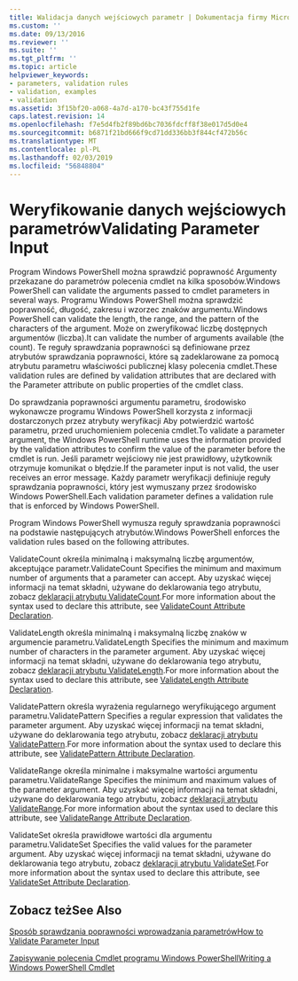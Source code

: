 ```yaml
---
title: Walidacja danych wejściowych parametr | Dokumentacja firmy Microsoft
ms.custom: ''
ms.date: 09/13/2016
ms.reviewer: ''
ms.suite: ''
ms.tgt_pltfrm: ''
ms.topic: article
helpviewer_keywords:
- parameters, validation rules
- validation, examples
- validation
ms.assetid: 3f15bf20-a068-4a7d-a170-bc43f755d1fe
caps.latest.revision: 14
ms.openlocfilehash: f7e5d4fb2f89bd6bc7036fdcff8f38e017d5d0e4
ms.sourcegitcommit: b6871f21bd666f9cd71dd336bb3f844cf472b56c
ms.translationtype: MT
ms.contentlocale: pl-PL
ms.lasthandoff: 02/03/2019
ms.locfileid: "56848804"
---
```

# <a name="validating-parameter-input"></a><span data-ttu-id="9083d-102">Weryfikowanie danych wejściowych parametrów</span><span class="sxs-lookup"><span data-stu-id="9083d-102">Validating Parameter Input</span></span>

<span data-ttu-id="9083d-103">Program Windows PowerShell można sprawdzić poprawność Argumenty przekazane do parametrów polecenia cmdlet na kilka sposobów.</span><span class="sxs-lookup"><span data-stu-id="9083d-103">Windows PowerShell can validate the arguments passed to cmdlet parameters in several ways.</span></span> <span data-ttu-id="9083d-104">Programu Windows PowerShell można sprawdzić poprawność, długość, zakresu i wzorzec znaków argumentu.</span><span class="sxs-lookup"><span data-stu-id="9083d-104">Windows PowerShell can validate the length, the range, and the pattern of the characters of the argument.</span></span> <span data-ttu-id="9083d-105">Może on zweryfikować liczbę dostępnych argumentów (liczba).</span><span class="sxs-lookup"><span data-stu-id="9083d-105">It can validate the number of arguments available (the count).</span></span> <span data-ttu-id="9083d-106">Te reguły sprawdzania poprawności są definiowane przez atrybutów sprawdzania poprawności, które są zadeklarowane za pomocą atrybutu parametru właściwości publicznej klasy polecenia cmdlet.</span><span class="sxs-lookup"><span data-stu-id="9083d-106">These validation rules are defined by validation attributes that are declared with the Parameter attribute on public properties of the cmdlet class.</span></span>

<span data-ttu-id="9083d-107">Do sprawdzania poprawności argumentu parametru, środowisko wykonawcze programu Windows PowerShell korzysta z informacji dostarczonych przez atrybuty weryfikacji Aby potwierdzić wartość parametru, przed uruchomieniem polecenia cmdlet.</span><span class="sxs-lookup"><span data-stu-id="9083d-107">To validate a parameter argument, the Windows PowerShell runtime uses the information provided by the validation attributes to confirm the value of the parameter before the cmdlet is run.</span></span> <span data-ttu-id="9083d-108">Jeśli parametr wejściowy nie jest prawidłowy, użytkownik otrzymuje komunikat o błędzie.</span><span class="sxs-lookup"><span data-stu-id="9083d-108">If the parameter input is not valid, the user receives an error message.</span></span> <span data-ttu-id="9083d-109">Każdy parametr weryfikacji definiuje reguły sprawdzania poprawności, który jest wymuszany przez środowisko Windows PowerShell.</span><span class="sxs-lookup"><span data-stu-id="9083d-109">Each validation parameter defines a validation rule that is enforced by Windows PowerShell.</span></span>

<span data-ttu-id="9083d-110">Program Windows PowerShell wymusza reguły sprawdzania poprawności na podstawie następujących atrybutów.</span><span class="sxs-lookup"><span data-stu-id="9083d-110">Windows PowerShell enforces the validation rules based on the following attributes.</span></span>

<span data-ttu-id="9083d-111">ValidateCount określa minimalną i maksymalną liczbę argumentów, akceptujące parametr.</span><span class="sxs-lookup"><span data-stu-id="9083d-111">ValidateCount Specifies the minimum and maximum number of arguments that a parameter can accept.</span></span> <span data-ttu-id="9083d-112">Aby uzyskać więcej informacji na temat składni, używane do deklarowania tego atrybutu, zobacz [deklaracji atrybutu ValidateCount](./validatecount-attribute-declaration.md).</span><span class="sxs-lookup"><span data-stu-id="9083d-112">For more information about the syntax used to declare this attribute, see [ValidateCount Attribute Declaration](./validatecount-attribute-declaration.md).</span></span>

<span data-ttu-id="9083d-113">ValidateLength określa minimalną i maksymalną liczbę znaków w argumencie parametru.</span><span class="sxs-lookup"><span data-stu-id="9083d-113">ValidateLength Specifies the minimum and maximum number of characters in the parameter argument.</span></span> <span data-ttu-id="9083d-114">Aby uzyskać więcej informacji na temat składni, używane do deklarowania tego atrybutu, zobacz [deklaracji atrybutu ValidateLength](./validatelength-attribute-declaration.md).</span><span class="sxs-lookup"><span data-stu-id="9083d-114">For more information about the syntax used to declare this attribute, see [ValidateLength Attribute Declaration](./validatelength-attribute-declaration.md).</span></span>

<span data-ttu-id="9083d-115">ValidatePattern określa wyrażenia regularnego weryfikującego argument parametru.</span><span class="sxs-lookup"><span data-stu-id="9083d-115">ValidatePattern Specifies a regular expression that validates the parameter argument.</span></span> <span data-ttu-id="9083d-116">Aby uzyskać więcej informacji na temat składni, używane do deklarowania tego atrybutu, zobacz [deklaracji atrybutu ValidatePattern](./validatepattern-attribute-declaration.md).</span><span class="sxs-lookup"><span data-stu-id="9083d-116">For more information about the syntax used to declare this attribute, see [ValidatePattern Attribute Declaration](./validatepattern-attribute-declaration.md).</span></span>

<span data-ttu-id="9083d-117">ValidateRange określa minimalne i maksymalne wartości argumentu parametru.</span><span class="sxs-lookup"><span data-stu-id="9083d-117">ValidateRange Specifies the minimum and maximum values of the parameter argument.</span></span> <span data-ttu-id="9083d-118">Aby uzyskać więcej informacji na temat składni, używane do deklarowania tego atrybutu, zobacz [deklaracji atrybutu ValidateRange](./validaterange-attribute-declaration.md).</span><span class="sxs-lookup"><span data-stu-id="9083d-118">For more information about the syntax used to declare this attribute, see [ValidateRange Attribute Declaration](./validaterange-attribute-declaration.md).</span></span>

<span data-ttu-id="9083d-119">ValidateSet określa prawidłowe wartości dla argumentu parametru.</span><span class="sxs-lookup"><span data-stu-id="9083d-119">ValidateSet Specifies the valid values for the parameter argument.</span></span> <span data-ttu-id="9083d-120">Aby uzyskać więcej informacji na temat składni, używane do deklarowania tego atrybutu, zobacz [deklaracji atrybutu ValidateSet](./validateset-attribute-declaration.md).</span><span class="sxs-lookup"><span data-stu-id="9083d-120">For more information about the syntax used to declare this attribute, see [ValidateSet Attribute Declaration](./validateset-attribute-declaration.md).</span></span>

## <a name="see-also"></a><span data-ttu-id="9083d-121">Zobacz też</span><span class="sxs-lookup"><span data-stu-id="9083d-121">See Also</span></span>

[<span data-ttu-id="9083d-122">Sposób sprawdzania poprawności wprowadzania parametrów</span><span class="sxs-lookup"><span data-stu-id="9083d-122">How to Validate Parameter Input</span></span>](./how-to-validate-parameter-input.md)

[<span data-ttu-id="9083d-123">Zapisywanie polecenia Cmdlet programu Windows PowerShell</span><span class="sxs-lookup"><span data-stu-id="9083d-123">Writing a Windows PowerShell Cmdlet</span></span>](./writing-a-windows-powershell-cmdlet.md)
